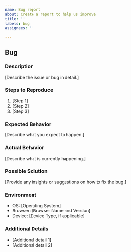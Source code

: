 ```yaml
---
name: Bug report
about: Create a report to help us improve
title: ''
labels: bug
assignees: ''

---
```


## Bug

### Description
[Describe the issue or bug in detail.]

### Steps to Reproduce
1. [Step 1]
2. [Step 2]
3. [Step 3]

### Expected Behavior
[Describe what you expect to happen.]

### Actual Behavior
[Describe what is currently happening.]

### Possible Solution
[Provide any insights or suggestions on how to fix the bug.]

### Environment
- OS: [Operating System]
- Browser: [Browser Name and Version]
- Device: [Device Type, if applicable]


### Additional Details
- [Additional detail 1]
- [Additional detail 2]
